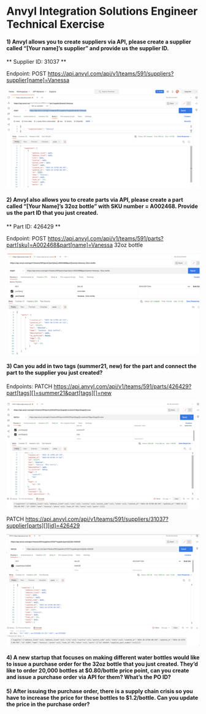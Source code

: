 
# Anvyl Integration Solutions Engineer Technical Exercise

#### 1) Anvyl allows you to create suppliers via API, please create a supplier called “[Your name]’s supplier” and provide us the supplier ID. 

** Supplier ID: 31037 **

Endpoint: 
POST https://api.anvyl.com/api/v1/teams/591/suppliers?supplier[name]=Vanessa

![alt screenshot](exercies_one.png)

#### 2) Anvyl also allows you to create parts via API, please create a part called “[Your Name]’s 32oz bottle” with SKU number = A002468. Provide us the part ID that you just created.

** Part ID: 426429 **

Endpoint: 
POST https://api.anvyl.com/api/v1/teams/591/parts?part[sku]=A002468&part[name]=Vanessa  32oz bottle

![alt screenshot](exercises_two.png)

#### 3) Can you add in two tags (summer21, new) for the part and connect the part to the supplier you just created?

Endpoints:
PATCH https://api.anvyl.com/api/v1/teams/591/parts/426429?part[tags][]=summer21&part[tags][]=new

![alt screenshot](exercises_three_1.png)

PATCH https://api.anvyl.com/api/v1/teams/591/suppliers/31037?supplier[parts][][id]=426429

![alt screenshot](exercises_three_2.png)


#### 4) A new startup that focuses on making different water bottles would like to issue a purchase order for the 32oz bottle that you just created. They’d like to order 20,000 bottles at $0.80/bottle price point, can you create and issue a purchase order via API for them? What’s the PO ID? 

#### 5) After issuing the purchase order, there is a supply chain crisis so you have to increase the price for these bottles to $1.2/bottle. Can you update the price in the purchase order? 